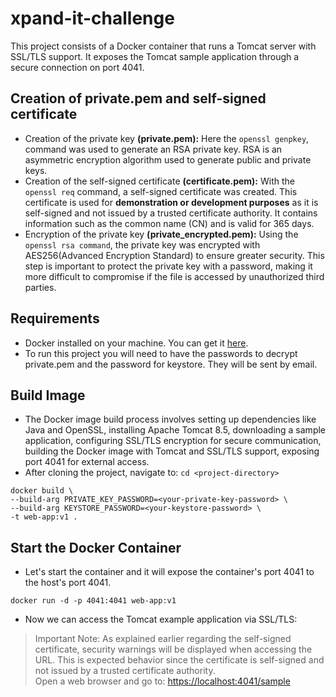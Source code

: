 # xpand-it-challenge

This project consists of a Docker container that runs a Tomcat server with SSL/TLS support. It exposes the Tomcat sample application through a secure connection on port 4041. <br>

## Creation of private.pem and self-signed certificate
* Creation of the private key **(private.pem):** Here the ```openssl genpkey```, command was used to generate an RSA private key. RSA is an asymmetric encryption algorithm used to generate public and private keys.
* Creation of the self-signed certificate **(certificate.pem):** With the ```openssl req``` command, a self-signed certificate was created. This certificate is used for **demonstration or development purposes** as it is self-signed and not issued by a trusted certificate authority. It contains information such as the common name (CN) and is valid for 365 days.
* Encryption of the private key **(private_encrypted.pem):** Using the ```openssl rsa command```, the private key was encrypted with AES256(Advanced Encryption Standard) to ensure greater security. This step is important to protect the private key with a password, making it more difficult to compromise if the file is accessed by unauthorized third parties.

## Requirements
* Docker installed on your machine. You can get it [here](https://docs.docker.com/get-docker/).
* To run this project you will need to have the passwords to decrypt private.pem and the password for keystore. They will be sent by email.

## Build Image
* The Docker image build process involves setting up dependencies like Java and OpenSSL, installing Apache Tomcat 8.5, downloading a sample application, configuring SSL/TLS encryption for secure communication, building the Docker image with Tomcat and SSL/TLS support, exposing port 4041 for external access. 
* After cloning the project, navigate to:
``` cd <project-directory> ```
```
docker build \
--build-arg PRIVATE_KEY_PASSWORD=<your-private-key-password> \
--build-arg KEYSTORE_PASSWORD=<your-keystore-password> \
-t web-app:v1 .
```
## Start the Docker Container
* Let's start the container and it will expose the container's port 4041 to the host's port 4041.
```
docker run -d -p 4041:4041 web-app:v1
```
* Now we can access the Tomcat example application via SSL/TLS:<br>
> Important Note: As explained earlier regarding the self-signed certificate, security warnings will be displayed when accessing the URL. This is expected behavior since the certificate is self-signed and not issued by a trusted certificate authority.<br>
Open a web browser and go to: <https://localhost:4041/sample>